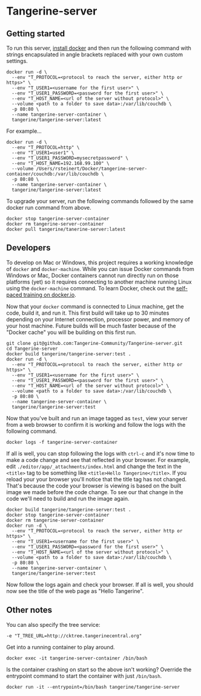 # Tangerine-server

## Getting started

To run this server, [install docker](https://docker.io) and then run the following command with strings encapsulated in angle brackets replaced with your own custom settings.  
```
docker run -d \
  --env "T_PROTOCOL=<protocol to reach the server, either http or https>" \
  --env "T_USER1=<username for the first user>" \
  --env "T_USER1_PASSWORD=<password for the first user>" \
  --env "T_HOST_NAME=<url of the server without protocol>" \
  --volume <path to a folder to save data>:/var/lib/couchdb \
  -p 80:80 \
  --name tangerine-server-container \
  tangerine/tangerine-server:latest
```

For example...
```
docker run -d \
  --env "T_PROTOCOL=http" \
  --env "T_USER1=user1" \
  --env "T_USER1_PASSWORD=mysecretpassword" \
  --env "T_HOST_NAME=192.168.99.100" \
  --volume /Users/rsteinert/Docker/tangerine-server-container/couchdb:/var/lib/couchdb \
  -p 80:80 \
  --name tangerine-server-container \
  tangerine/tangerine-server:latest
```

To upgrade your server, run the following commands followed by the same docker run command from above.
```
docker stop tangerine-server-container
docker rm tangerine-server-container
docker pull tangerine/tanerine-server:latest
```


## Developers 

To develop on Mac or Windows, this project requires a working knowledge of `docker` and `docker-machine`. While you can issue Docker commands from Windows or Mac, Docker containers cannot run directly run on those platforms (yet) so it requires connecting to another machine running Linux using the `docker-machine` command. To learn Docker, check out the [self-paced training on docker.io](https://training.docker.com/self-paced-training). 

Now that your `docker` command is connected to Linux machine, get the code, build it, and run it. This first build will take up to 30 minutes depending on your Internet connection, processor power, and memory of your host machine. Future builds will be much faster because of the "Docker cache" you will be building on this first run. 
```
git clone git@github.com:Tangerine-Community/Tangerine-server.git
cd Tangerine-server
docker build tangerine/tangerine-server:test .
docker run -d \
  --env "T_PROTOCOL=<protocol to reach the server, either http or https>" \
  --env "T_USER1=<username for the first user>" \
  --env "T_USER1_PASSWORD=<password for the first user>" \
  --env "T_HOST_NAME=<url of the server without protocol>" \
  --volume <path to a folder to save data>:/var/lib/couchdb \
  -p 80:80 \
  --name tangerine-server-container \
  tangerine/tangerine-server:test
```

Now that you've built and run an image tagged as `test`, view your server from a web browser to confirm it is working and follow the logs with the following command.

```
docker logs -f tangerine-server-container
```

If all is well, you can stop following the logs with `ctrl-c` and it's now time to make a code change and see that reflected in your browser. For example, edit `./editor/app/_attachments/index.html` and change the text in the `<title>` tag to be something like `<title>Hello Tangerine</title>`. If you reload your your browser you'll notice that the title tag has not changed. That's because the code your browser is viewing is based on the built image we made before the code change. To see our that change in the code we'll need to build and run the image again. 

```
docker build tangerine/tangerine-server:test .
docker stop tangerine-server-container
docker rm tangerine-server-container
docker run -d \
  --env "T_PROTOCOL=<protocol to reach the server, either http or https>" \
  --env "T_USER1=<username for the first user>" \
  --env "T_USER1_PASSWORD=<password for the first user>" \
  --env "T_HOST_NAME=<url of the server without protocol>" \
  --volume <path to a folder to save data>:/var/lib/couchdb \
  -p 80:80 \
  --name tangerine-server-container \
  tangerine/tangerine-server:test
```

Now follow the logs again and check your browser. If all is well, you should now see the title of the web page as "Hello Tangerine".

## Other notes
You can also specify the tree service:

    -e "T_TREE_URL=http://cktree.tangerinecentral.org"

Get into a running container to play around.
```
docker exec -it tangerine-server-container /bin/bash 
```

Is the container crashing on start so the above isn't working? Override the entrypoint command to start the container with just `/bin/bash`. 
```
docker run -it --entrypoint=/bin/bash tangerine/tangerine-server
```

